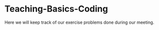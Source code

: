# Teaching-Basics-Coding 
Here we will keep track of our exercise problems done during our meeting. 
